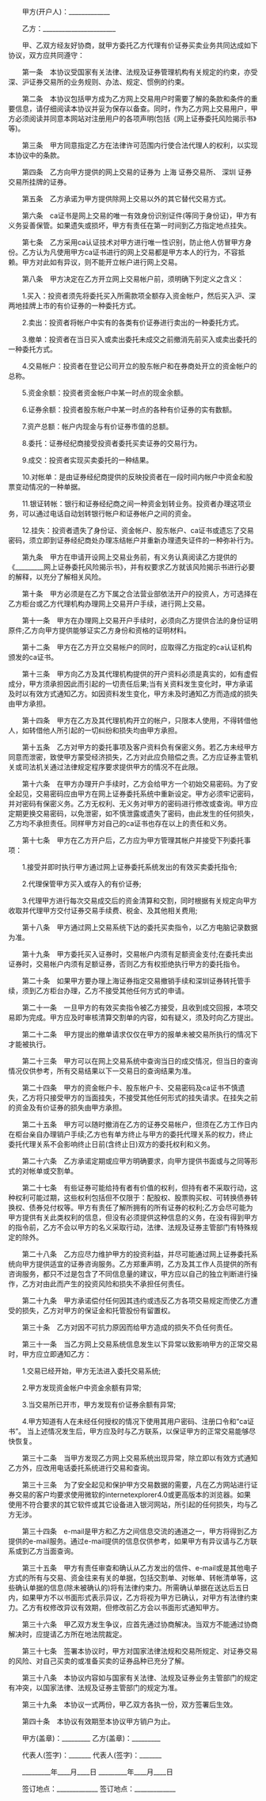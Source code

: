 
 　　甲方(开户人)：_____________
 
 　　乙方：_______________________
 
 　　甲、乙双方经友好协商，就甲方委托乙方代理有价证券买卖业务共同达成如下协议，双方应共同遵守：
 
 　　第一条　本协议受国家有关法律、法规及证券管理机构有关规定的约束，亦受深、沪证券交易所的业务规则、办法、规定、惯例的约束。
 
 　　第二条　本协议包括甲方成为乙方网上交易用户时需要了解的条款和条件的重要信息，请仔细阅读本协议并妥为保存以备查。同时，作为乙方网上交易用户，甲方必须阅读并同意本网站对注册用户的各项声明(包括《网上证券委托风险揭示书》等)。
 
 　　第三条　甲方同意指定乙方在法律许可范围内行使合法代理人的权利，以实现本协议中的条款。
 
 　　第四条　乙方向甲方提供的网上交易的证券为
上海
证券交易所、
深圳
证券交易所挂牌的证券。
 
 　　第五条　乙方承诺为甲方提供除网上交易以外的其它替代交易方式。
 
 　　第六条　ca证书是网上交易的唯一有效身份识别证件(等同于身份证)，甲方有义务妥善保管。如果遗失或损坏，甲方有责任在第一时间到乙方指定地点挂失。
 
 　　第七条　乙方采用ca认证技术对甲方进行唯一性识别，防止他人仿冒甲方身份。乙方认为凡使用甲方ca证书进行的网上交易都是甲方本人的行为，不容抵赖。甲方对此如有异议，则不能开立帐户进行网上交易。
 
 　　第八条　甲方决定在乙方开立网上交易帐户前，须明确下列定义之含义：
 
 　　1.买入：投资者须先将委托买入所需款项全额存入资金帐户，然后买入沪、深两地挂牌上市的有价证券的一种委托方式。
 
 　　2.卖出：投资者将帐户中实有的各类有价证券进行卖出的一种委托方式。
 
 　　3.撤单：投资者在当日买入或卖出委托未成交之前撤消先前买入或卖出委托的一种委托方式。
 
 　　4.交易帐户：投资者在登记公司开立的股东帐户和在券商处开立的资金帐户的总称。
 
 　　5.资金余额：投资者资金帐户中某一时点的现金余额。
 
 　　6.证券余额：投资者股东帐户中某一时点的各种有价证券的实有数额。
 
 　　7.资产总额：帐户内现金与有价证券市值的总额。
 
 　　8.委托：证券经纪商接受投资者委托买卖证券的交易行为。
 
 　　9.成交：投资者实现买卖委托的一种结果。
 
 　　10.对帐单：是由证券经纪商提供的反映投资者在一段时间内帐户中资金和股票变动情况的一种单据。
 
 　　11.银证转帐：银行和证券经纪商之间一种资金划转业务。投资者办理这项业务，可以通过电话自动划转银行帐户和证券帐户之间的资金。
 
 　　12.挂失：投资者遗失了身份证、资金帐户、股东帐户、ca证书或遗忘了交易密码，须立即到证券经纪商处办理冻结帐户并重新办理遗失证件的一种弥补行为。
 
 　　第九条　甲方在申请开设网上交易业务前，有义务认真阅读乙方提供的《_________网上证券委托风险揭示书》，并有权要求乙方就该风险揭示书进行必要的解释，以充分了解相关风险。
 
 　　第十条　甲方必须是在乙方下属之合法营业部依法开户的投资人，方可选择在乙方柜台或乙方代理机构办理网上交易开户手续，进行网上交易。
 
 　　第十一条　甲方在办理网上交易开户手续时，必须向乙方提供合法的身份证明原件;乙方向甲方提供能够证实乙方身份和资格的证明材料。
 
 　　第十二条　甲方在乙方开立交易帐户的同时，应取得乙方指定的ca认证机构颁发的ca证书。
 
 　　第十三条　甲方向乙方及其代理机构提供的开户资料必须是真实的，如有虚假成分，甲方须承担因此而引起的一切责任后果;当有关资料发生变化时，甲方承诺及时以有效方式通知乙方。如因资料发生变化，甲方未及时通知乙方而造成的损失由甲方承担。
 
 　　第十四条　甲方在乙方及其代理机构开立的帐户，只限本人使用，不得转借他人，如转借他人所引起的一切纠纷和损失均由甲方承担。
 
 　　第十五条　乙方对甲方的委托事项及客户资料负有保密义务。若乙方未经甲方同意而泄密，致使甲方蒙受经济损失，乙方对此应负赔偿之责。乙方应证券主管机关或司法机关通过法律规定程序要求提供甲方的情况不在此限。
 
 　　第十六条　在甲方办理开户手续时，乙方会给甲方一个初始交易密码。为了安全起见，交易密码应由甲方在网上证券委托系统中重新设定。甲方必须牢记密码，并对密码有保密义务。乙方无权利、无义务对甲方的密码进行修改或查询。甲方应定期更换交易密码，以免泄密，如不慎泄露或遗失了密码，由此发生的任何损失，乙方均不承担责任。同样甲方对自己的ca证书也存在以上的责任和义务。
 
 　　第十七条　甲方在乙方开户后，乙方应为甲方管理其帐户并接受下列委托事项：
 
 　　1.接受并即时执行甲方通过网上证券委托系统发出的有效买卖委托指令;
 
 　　2.代理保管甲方买入或存入的有价证券;
 
 　　3.代理甲方进行每次交易成交后的资金清算和交割，同时根据有关规定向甲方收取并代理甲方交付证券交易手续费、税金、及其他相关费用;
 
 　　第十八条　甲方通过网上交易系统下达的委托买卖指令，以乙方电脑记录数据为准。
 
 　　第十九条　甲方委托买入证券时，交易帐户内须有足额资金支付;在委托卖出证券时，交易帐户内须有足额证券，否则乙方有权拒绝执行甲方的委托指令。
 
 　　第二十条　如果甲方要办理上海证券指定交易撤销手续和深圳证券转托管手续，须到乙方柜台办理，乙方不接受其他任何方式的申请。
 
 　　第二十一条　一旦甲方的有效买卖指令被乙方接受，且收到成交回报，本项交易即为完成。甲方应及时审核清算交割单的内容，如有疑义，须及时向乙方提出。
 
 　　第二十二条　甲方提出的撤单请求仅仅在甲方的报单未被交易所执行的情况下才能被执行。
 
 　　第二十三条　甲方可以在网上交易系统中查询当日的成交情况，但当日的查询情况仅供参考，所有交易结果以下一交易日的查询结果为准。
 
 　　第二十四条　甲方的资金帐户卡、股东帐户卡、交易密码及ca证书不慎遗失，乙方将只接受甲方的当面挂失，不接受其他任何形式的挂失请求。在挂失之前的资金及有价证券的损失由甲方承担。
 
 　　第二十五条　甲方可以随时撤消在乙方的证券交易帐户，但须在乙方工作日内在柜台亲自办理销户手续;乙方也有单方终止与甲方的委托代理关系的权力，终止委托代理关系不会影响终止日前(含终止日)双方的委托权利和义务。
 
 　　第二十六条　乙方承诺定期或应甲方明确要求，向甲方提供书面或与之同等形式的对帐单或交割单。
 
 　　第二十七条　有些证券可能给持有者有价值的权利，但持有者不采取行动，这种权利可能过期，这些权利包括但不仅限于：配股权、股票购买权、可转换债券转换权、债券兑付权等。甲方有责任了解所拥有的所有证券的权利;乙方会尽可能为甲方提供有关此类权利的信息，但没有必须提供这种信息的义务，在没有得到甲方的指令前，乙方不会以甲方的名义采取行动，法律、法规及证券主管部门有特殊规定的除外。
 
 　　第二十八条　乙方应尽力维护甲方的投资利益，并尽可能通过网上证券委托系统向甲方提供适宜的证券咨询服务。乙方郑重声明，乙方及其工作人员提供的所有咨询服务，都只不过是包含了不同信息量的建议，甲方应以自己的独立判断进行操作，乙方对由此而产生的投资风险和损失不承担任何责任。
 
 　　第二十九条　甲方承诺偿付任何因其违约或违反乙方各项交易规定而使乙方遭受的损失，乙方对甲方的保证金和托管股份有留置权。
 
 　　第三十条　乙方对因不可抗力原因而给甲方造成的损失不负任何责任。
 
 　　第三十一条　当乙方网上交易系统信息发生以下异常以致影响甲方的正常交易时，甲方应立即通知乙方：
 
 　　1.交易已经开始，甲方无法进入委托交易系统;
 
 　　2.甲方发现资金帐户中资金余额有异常;
 
 　　3.当交易所已开市，甲方发现有价证券余额有异常;
 
 　　4.甲方知道有人在未经任何授权的情况下使用其用户密码、注册口令和“ca证书”。 当上述情况发生后，甲方应及时与乙方联系，以保证甲方的正常交易能够尽快恢复。
 
 　　第三十二条　当甲方发现乙方网上交易系统出现异常，除立即以有效方式通知乙方外，应改用电话委托系统进行交易和查询。
 
 　　第三十三条　为了安全起见和保护甲方交易数据的需要，凡在乙方网站进行证券交易的客户均要求使用微软的internetexplorer4.0或更高版本的浏览器。如果使用不符合要求的其它软件或其它设备进入银河网站，所引起的任何损失，均与乙方无涉。
 
 　　第三十四条　e-mail是甲方和乙方之间信息交流的通道之一，甲方将得到乙方提供的e-mail服务。通过e-mail提供的信息仅供参考，如果甲方有异议请与乙方联系或到乙方当面查询。
 
 　　第三十五条　甲方有责任审查和确认从乙方发出的信件、e-mail或是其他电子方式的所有与交易、资金往来有关的单据，包括交割单、对帐单、转帐清单等，这些确认单据的信息(除未被确认的)将有法律约束力。所需确认单据在送达后五日内，如果甲方不以书面形式表示异议，乙方将视为甲方已确认，对甲方有法律约束力。乙方有权修改异议有效期，但修改前乙方会以书面形式通知甲方。
 
 　　第三十六条　甲乙双方发生争议，应首先通过协商解决。当双方不能通过协商解决时，应提请乙方所在地法院裁定。
 
 　　第三十七条　签署本协议时，甲方对国家法律法规和交易所规定、对证券交易的风险、对自己买卖的或准备买卖的证券品种已充分了解。
 
 　　第三十八条　本协议内容如与国家有关法律、法规及证券业务主管部门的规定有冲突，以国家法律、法规及证券主管部门的规定为准。
 
 　　第三十九条　本协议一式两份，甲乙双方各执一份，双方签署后生效。
 
 　　第四十条　本协议有效期至本协议甲方销户为止。
 
 　　甲方(盖章)：_________ 乙方(盖章)：_________
 
 　　代表人(签字)：_______ 代表人(签字)：_______
 
 　　_________年____月____日 _________年____月____日
 
 　　签订地点：_____________ 签订地点：_____________
 
 

 
 
 
 
 
  


  
 

  


  


  
 
 
 
 

